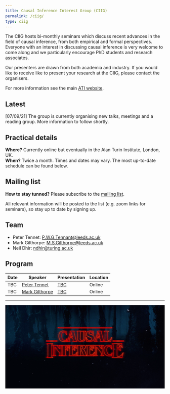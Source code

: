 ```yaml
---
title: Causal Inference Interest Group (CIIG)
permalink: /ciig/
type: ciig
---
```


The CIIG hosts bi-monthly seminars which discuss recent advances in the field of causal inference, from both empirical and formal perspectives. Everyone with an interest in discussing causal inference is very welcome to come along and we particularly encourage PhD students and research associates.

Our presenters are drawn from both academia and industry. If you would like to receive like to present your research at the CIIG, please contact the organisers.

For more information see the main [ATI website](https://www.turing.ac.uk/research/interest-groups/causal-inference).

## Latest

[07/09/21] The group is currently organising new talks, meetings and a reading group. More information to follow shortly.

## Practical details

**Where?** Currently online but eventually in the Alan Turin Institute, London, UK.\
**When?** Twice a month. Times and dates may vary. The most up-to-date schedule can be found below.

## Mailing list

**How to stay tunned?** Please subscribe to the [mailing list](https://www.jiscmail.ac.uk/cgi-bin/wa-jisc.exe?SUBED1=CIIG&A=1).

All relevant information will be posted to the list (e.g. zoom links for seminars), so stay up to date by signing up.

## Team

- Peter Tennet: [P.W.G.Tennant@leeds.ac.uk](mailto:P.W.G.Tennant@leeds.ac.uk)
- Mark Gilthorpe: [M.S.Gilthorpe@leeds.ac.uk](mailto:M.S.Gilthorpe@leeds.ac.uk)
- Neil Dhir: [ndhir@turing.ac.uk](mailto:ndhir@turing.ac.uk)

## Program

| Date | Speaker | Presentation | Location |
| -| -| -|-|
| TBC | [Peter Tennet](https://medicinehealth.leeds.ac.uk/medicine/staff/815/dr-peter-wg-tennant) | [TBC](https://jamanetwork.com/journals/jama/article-abstract/183375)| Online |
| TBC | [Mark Gilthorpe](https://medicinehealth.leeds.ac.uk/clinical-population-science/staff/361/professor-mark-s-gilthorpe) | [TBC](https://watermark.silverchair.com/dyaa021.pdf?token=AQECAHi208BE49Ooan9kkhW_Ercy7Dm3ZL_9Cf3qfKAc485ysgAAAt4wggLaBgkqhkiG9w0BBwagggLLMIICxwIBADCCAsAGCSqGSIb3DQEHATAeBglghkgBZQMEAS4wEQQMYg1C08jWS-XLH5QxAgEQgIICkdLq56MLsFPtMxWH6BklIfAQAGVq_UbVuzbsj8aOnvGgkhDgSkgfNYYykEuXuppRmtsx810i4TOyS2AnmMkWJyEviy79iwFtWMUo5kV9rcE2O8DlqPnTzJigOhTvDF4vottaHlGqz4L9m-Houf2JtUfya23a85TmXynPZFUsHc7dB2doxO1h42vMlAZkMHGysAuYzkuFABs4OGZM1Qr-gxYFC3ROjKHJeEIPbdnkAHF8IqR1gvHW55I8S6V_bZBKa3zNRMd4pqUbw-wG9b3f1TWgdhd1PMkI1dLVozavC0mgLaxoUSFHIcBdjhpAZh7AYCruKjDVHW1Wyaza7sr3b7jIAlx6NcXjHXd6KvtTgv4mVlYzGr816IslYlfQvesDQZlOTyPXbyljW3LnL7gKaovAU4m2EIYF-JIQeQUsfTX7kVT35Z-2KHvlLWbop5NDx6ZAGB6GHcU7yQULDfgWXAzVv4SgBWHr-4DAF_Cka9AZqv8TekTZniUxP-jwCXJRRBPPtZxu860AdsoVN5tGKIFOFD-vySF9T1ZSaONX1idXwcU_zwCZWFZIVS3vunww7xWV5PNTzbtgrj1__Q1383fnyECwc79oRgFDsFsY4iaQG66MvXXq769vTDARmb9_4kqnNe4zbQVLqWs8g0WbX-kVgEhkdOB6NBNcz2glbD55tK_Zz6IPDM-6Qym5DPYWhnRUsxiZGNHN2ClGv7_B024R-j3AgHjhtGdWjViH1QN3oLSgvW2Vkj1GXltuoBdG2IB2k_Xke8D34q0rxDGEKFIbQf_KcdBo26TIGwrd0U50_BT0UDmEcvQZL73r-1V2mCvhiF7MXddHZt2wXa0zAHVimOVB5bfC8aQcryep4KWH6Q)| Online |

---

![Causal inference is a strange thing](../images/causal-inference.png)